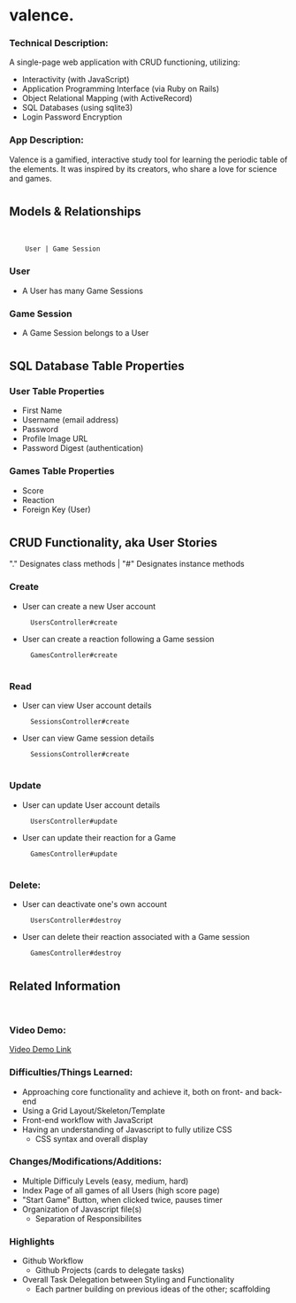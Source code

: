 
# valence.

### Technical Description: 
A single-page web application with CRUD functioning, utilizing:
* Interactivity (with JavaScript)
* Application Programming Interface (via Ruby on Rails)
* Object Relational Mapping (with ActiveRecord)
* SQL Databases (using sqlite3)
* Login Password Encryption

### App Description:
Valence is a gamified, interactive study tool for learning the periodic table of the elements. It was inspired by its creators, who share a love for science and games.

#

## Models & Relationships
<br>

        User | Game Session


### User <br />
* A User has many Game Sessions <br />

### Game Session <br />
* A Game Session belongs to a User <br />

#

## SQL Database Table Properties
### User Table Properties
* First Name
* Username (email address)
* Password
* Profile Image URL
* Password Digest (authentication)

### Games Table Properties 
* Score
* Reaction
* Foreign Key (User)

#

## CRUD Functionality, aka User Stories
"." Designates class methods | "#" Designates instance methods

### Create
* User can create a new User account

        UsersController#create
* User can create a reaction following a Game session
        
        GamesController#create

#
### Read
* User can view User account details

        SessionsController#create
* User can view Game session details

        SessionsController#create
#
### Update
* User can update User account details

        UsersController#update
* User can update their reaction for a Game

        GamesController#update
#
### Delete:
* User can deactivate one's own account

        UsersController#destroy
* User can delete their reaction associated with a Game session

        GamesController#destroy


#
## Related Information
<br/>

### Video Demo:
 [Video Demo Link](https://video.com/blahblahblah)

### Difficulties/Things Learned:
* Approaching core functionality and achieve it, both on front- and back-end
* Using a Grid Layout/Skeleton/Template
* Front-end workflow with JavaScript
* Having an understanding of Javascript to fully utilize CSS
  * CSS syntax and overall display

### Changes/Modifications/Additions:
* Multiple Difficuly Levels (easy, medium, hard)
* Index Page of all games of all Users (high score page)
* "Start Game" Button, when clicked twice, pauses timer
* Organization of Javascript file(s)
  * Separation of Responsibilites

### Highlights
* Github Workflow
  * Github Projects (cards to delegate tasks)
* Overall Task Delegation between Styling and Functionality
  * Each partner building on previous ideas of the other; scaffolding